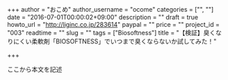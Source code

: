 +++
author = "おこめ"
author_username = "ocome"
categories = ["", ""]
date = "2016-07-01T00:00:02+09:00"
description = ""
draft = true
howto_url = "http://liginc.co.jp/283614"
paypal = ""
price = ""
project_id = "003"
readtime = ""
slug = ""
tags = ["Biosoftness"]
title = "【検証】臭くなりにくい柔軟剤「BIOSOFTNESS」でいつまで臭くならないか試してみた！"

+++

ここから本文を記述

